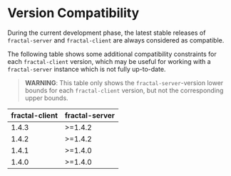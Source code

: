 # Version Compatibility

During the current development phase, the latest stable releases of
`fractal-server` and `fractal-client` are always considered as compatible.

The following table shows some additional compatibility constraints for each
`fractal-client` version, which may be useful for working with a
`fractal-server` instance which is not fully up-to-date.

> **WARNING**: This table only shows the `fractal-server`-version lower bounds
> for each `fractal-client` version, but not the corresponding upper bounds.


| fractal-client | fractal-server |
|----------------|----------------|
| 1.4.3          | >=1.4.2        |
| 1.4.2          | >=1.4.2        |
| 1.4.1          | >=1.4.0        |
| 1.4.0          | >=1.4.0        |
